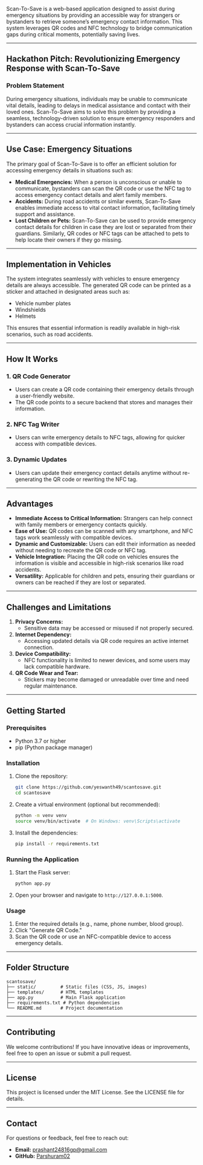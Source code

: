 Scan-To-Save is a web-based application designed to assist during emergency situations by providing an accessible way for strangers or bystanders to retrieve someone’s emergency contact information. This system leverages QR codes and NFC technology to bridge communication gaps during critical moments, potentially saving lives.

---

## **Hackathon Pitch: Revolutionizing Emergency Response with Scan-To-Save**

### **Problem Statement**
During emergency situations, individuals may be unable to communicate vital details, leading to delays in medical assistance and contact with their loved ones. Scan-To-Save aims to solve this problem by providing a seamless, technology-driven solution to ensure emergency responders and bystanders can access crucial information instantly.

---

## **Use Case: Emergency Situations**

The primary goal of Scan-To-Save is to offer an efficient solution for accessing emergency details in situations such as:

- **Medical Emergencies:** When a person is unconscious or unable to communicate, bystanders can scan the QR code or use the NFC tag to access emergency contact details and alert family members.
- **Accidents:** During road accidents or similar events, Scan-To-Save enables immediate access to vital contact information, facilitating timely support and assistance.
- **Lost Children or Pets:** Scan-To-Save can be used to provide emergency contact details for children in case they are lost or separated from their guardians. Similarly, QR codes or NFC tags can be attached to pets to help locate their owners if they go missing.

---

## **Implementation in Vehicles**

The system integrates seamlessly with vehicles to ensure emergency details are always accessible. The generated QR code can be printed as a sticker and attached in designated areas such as:

- Vehicle number plates
- Windshields
- Helmets

This ensures that essential information is readily available in high-risk scenarios, such as road accidents.

---

## **How It Works**

### **1. QR Code Generator**

- Users can create a QR code containing their emergency details through a user-friendly website.
- The QR code points to a secure backend that stores and manages their information.

### **2. NFC Tag Writer**

- Users can write emergency details to NFC tags, allowing for quicker access with compatible devices.

### **3. Dynamic Updates**

- Users can update their emergency contact details anytime without re-generating the QR code or rewriting the NFC tag.

---

## **Advantages**

- **Immediate Access to Critical Information:** Strangers can help connect with family members or emergency contacts quickly.
- **Ease of Use:** QR codes can be scanned with any smartphone, and NFC tags work seamlessly with compatible devices.
- **Dynamic and Customizable:** Users can edit their information as needed without needing to recreate the QR code or NFC tag.
- **Vehicle Integration:** Placing the QR code on vehicles ensures the information is visible and accessible in high-risk scenarios like road accidents.
- **Versatility:** Applicable for children and pets, ensuring their guardians or owners can be reached if they are lost or separated.

---

## **Challenges and Limitations**

1. **Privacy Concerns:**
    - Sensitive data may be accessed or misused if not properly secured.
2. **Internet Dependency:**
    - Accessing updated details via QR code requires an active internet connection.
3. **Device Compatibility:**
    - NFC functionality is limited to newer devices, and some users may lack compatible hardware.
4. **QR Code Wear and Tear:**
    - Stickers may become damaged or unreadable over time and need regular maintenance.

---

## **Getting Started**

### **Prerequisites**

- Python 3.7 or higher
- pip (Python package manager)

### **Installation**

1. Clone the repository:
    
    ```bash
    git clone https://github.com/yeswanth49/scantosave.git
    cd scantosave
    ```
    
2. Create a virtual environment (optional but recommended):
    
    ```bash
    python -m venv venv
    source venv/bin/activate  # On Windows: venv\Scripts\activate
    ```
    
3. Install the dependencies:
    
    ```bash
    pip install -r requirements.txt
    ```
    

### **Running the Application**

1. Start the Flask server:
    
    ```bash
    python app.py
    ```
    
2. Open your browser and navigate to `http://127.0.0.1:5000`.
    

### **Usage**

1. Enter the required details (e.g., name, phone number, blood group).
2. Click "Generate QR Code."
3. Scan the QR code or use an NFC-compatible device to access emergency details.

---

## **Folder Structure**

```plaintext
scantosave/
├── static/         # Static files (CSS, JS, images)
├── templates/      # HTML templates
├── app.py          # Main Flask application
├── requirements.txt # Python dependencies
└── README.md       # Project documentation
```

---

## **Contributing**

We welcome contributions! If you have innovative ideas or improvements, feel free to open an issue or submit a pull request.

---

## **License**

This project is licensed under the MIT License. See the LICENSE file for details.

---

## **Contact**

For questions or feedback, feel free to reach out:

- **Email:** [prashant24816gp@gmail.com](mailto:prashant24816gp@gmail.com)
- **GitHub:** [Parshuram02](https://github.com/Parshuram02)

